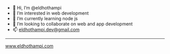 - 👋 Hi, I’m @eldhothampi
- 👀 I’m interested in web development
- 🌱 I’m currently learning node js
- 💞️ I’m looking to collaborate on web and app development
- 📫 eldhothampi.dev@gmail.com
----------------------------------------------------------
www.eldhothampi.com

<!---
eldhothampi/eldhothampi is a ✨ special ✨ repository because its `README.md` (this file) appears on your GitHub profile.
You can click the Preview link to take a look at your changes.
--->
